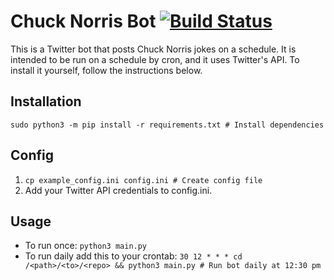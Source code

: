 # Chuck Norris Bot [![Build Status](https://travis-ci.com/The-Kid-Gid/Chuck-Norris-Bot.svg?branch=master)](https://travis-ci.com/The-Kid-Gid/Chuck-Norris-Bot)

This is a Twitter bot that posts Chuck Norris jokes on a schedule. It is intended to be run on a schedule by cron, and it uses Twitter's API. To install it yourself, follow the instructions below.

## Installation

`sudo python3 -m pip install -r requirements.txt # Install dependencies`

## Config

1. `cp example_config.ini config.ini # Create config file`
2. Add your Twitter API credentials to config.ini.

## Usage

- To run once: `python3 main.py`
- To run daily add this to your crontab: `30 12 * * * cd /<path>/<to>/<repo> && python3 main.py # Run bot daily at 12:30 pm`

